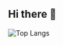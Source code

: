 ## Hi there 👋

![Top Langs](https://github-readme-stats.vercel.app/api/top-langs/?username=humzah-malik&layout=compact&theme=tokyonight&langs_count=8&exclude_repo=Checkers&count_private=true)


<!--
**humzah-malik/humzah-malik** is a ✨ _special_ ✨ repository because its `README.md` (this file) appears on your GitHub profile.

Here are some ideas to get you started:

- 🔭 I’m currently working on ...
- 🌱 I’m currently learning ...
- 👯 I’m looking to collaborate on ...
- 🤔 I’m looking for help with ...
- 💬 Ask me about ...
- 📫 How to reach me: ...
- 😄 Pronouns: ...
- ⚡ Fun fact: ...
-->
